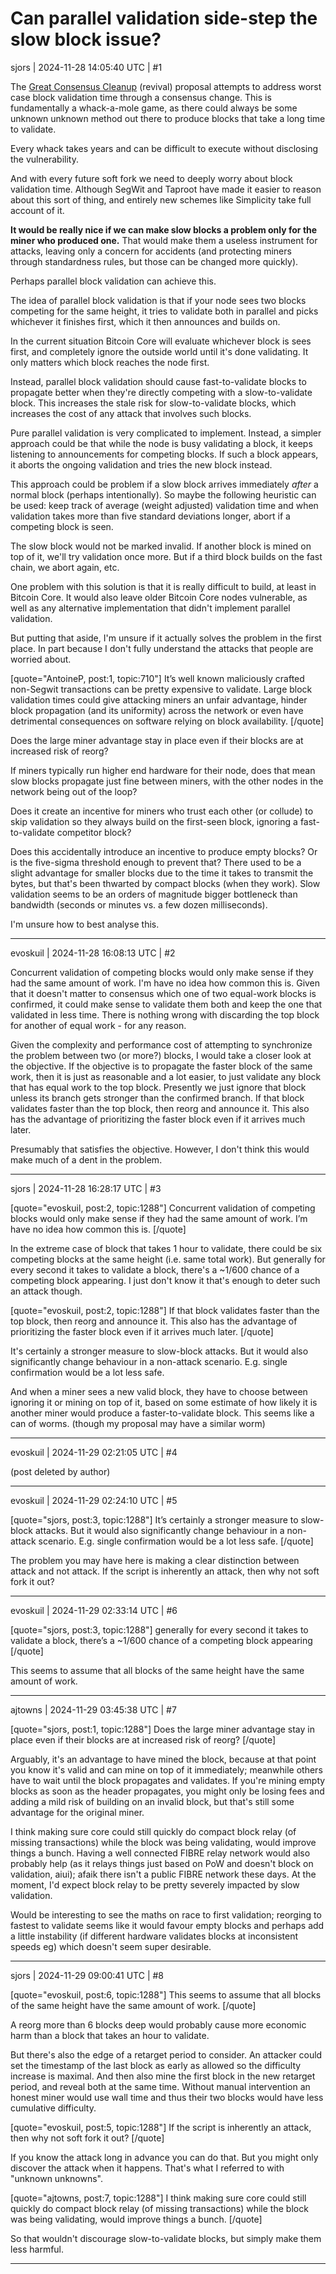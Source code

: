 # Can parallel validation side-step the slow block issue?

sjors | 2024-11-28 14:05:40 UTC | #1

The [Great Consensus Cleanup](https://delvingbitcoin.org/t/great-consensus-cleanup-revival/710) (revival) proposal attempts to address worst case block validation time through a consensus change. This is fundamentally a whack-a-mole game, as there could always be some unknown unknown method out there to produce blocks that take a long time to validate.

Every whack takes years and can be difficult to execute without disclosing the vulnerability.

And with every future soft fork we need to deeply worry about block validation time. Although SegWit and Taproot have made it easier to reason about this sort of thing, and entirely new schemes like Simplicity take full account of it.

**It would be really nice if we can make slow blocks a problem only for the miner who produced one.** That would make them a useless instrument for attacks, leaving only a concern for accidents (and protecting miners through standardness rules, but those can be changed more quickly).

Perhaps parallel block validation can achieve this.

The idea of parallel block validation is that if your node sees two blocks competing for the same height, it tries to validate both in parallel and picks whichever it finishes first, which it then announces and builds on.

In the current situation Bitcoin Core will evaluate whichever block is sees first, and completely ignore the outside world until it's done validating. It only matters which block reaches the node first. 

Instead, parallel block validation should cause fast-to-validate blocks to propagate better when they're directly competing with a slow-to-validate block. This increases the stale risk for slow-to-validate blocks, which increases the cost of any attack that involves such blocks.

Pure parallel validation is very complicated to implement. Instead, a simpler approach could be that while the node is busy validating a block, it keeps listening to announcements for competing blocks. If such a block appears, it aborts the ongoing validation and tries the new block instead.

This approach could be problem if a slow block arrives immediately _after_ a normal block (perhaps intentionally). So maybe the following heuristic can be used: keep track of average (weight adjusted) validation time and when validation takes more than five standard deviations longer, abort if a competing block is seen.

The slow block would not be marked invalid. If another block is mined on top of it, we'll try validation once more. But if a third block builds on the fast chain, we abort again, etc.

One problem with this solution is that it is really difficult to build, at least in Bitcoin Core. It would also leave older Bitcoin Core nodes vulnerable, as well as any alternative implementation that didn't implement parallel validation.

But putting that aside, I'm unsure if it actually solves the problem in the first place. In part because I don't fully understand the attacks that people are worried about.

[quote="AntoineP, post:1, topic:710"]
It’s well known maliciously crafted non-Segwit transactions can be pretty expensive to validate. Large block validation times could give attacking miners an unfair advantage, hinder block propagation (and its uniformity) across the network or even have detrimental consequences on software relying on block availability.
[/quote]

Does the large miner advantage stay in place even if their blocks are at increased risk of reorg?

If miners typically run higher end hardware for their node, does that mean slow blocks propagate just fine between miners, with the other nodes in the network being out of the loop?

Does it create an incentive for miners who trust each other (or collude) to skip validation so they always build on the first-seen block, ignoring a fast-to-validate competitor block?

Does this accidentally introduce an incentive to produce empty blocks? Or is the five-sigma threshold enough to prevent that? There used to be a slight advantage for smaller blocks due to the time it takes to transmit the bytes, but that's been thwarted by compact blocks (when they work). Slow validation seems to be an orders of magnitude bigger bottleneck than bandwidth (seconds or minutes vs. a few dozen milliseconds).

I'm unsure how to best analyse this.

-------------------------

evoskuil | 2024-11-28 16:08:13 UTC | #2

Concurrent validation of competing blocks would only make sense if they had the same amount of work. I'm have no idea how common this is. Given that it doesn't matter to consensus which one of two equal-work blocks is confirmed, it could make sense to validate them both and keep the one that validated in less time. There is nothing wrong with discarding the top block for another of equal work - for any reason.

Given the complexity and performance cost of attempting to synchronize the problem between two (or more?) blocks, I would take a closer look at the objective. If the objective is to propagate the faster block of the same work, then it is just as reasonable and a lot easier, to just validate any block that has equal work to the top block. Presently we just ignore that block unless its branch gets stronger than the confirmed branch. If that block validates faster than the top block, then reorg and announce it. This also has the advantage of prioritizing the faster block even if it arrives much later.

Presumably that satisfies the objective. However, I don't think this would make much of a dent in the problem.

-------------------------

sjors | 2024-11-28 16:28:17 UTC | #3

[quote="evoskuil, post:2, topic:1288"]
Concurrent validation of competing blocks would only make sense if they had the same amount of work. I’m have no idea how common this is.
[/quote]

In the extreme case of block that takes 1 hour to validate, there could be six competing blocks at the same height (i.e. same total work). But generally for every second it takes to validate a block, there's a ~1/600 chance of a competing block appearing. I just don't know it that's enough to deter such an attack though.

[quote="evoskuil, post:2, topic:1288"]
If that block validates faster than the top block, then reorg and announce it. This also has the advantage of prioritizing the faster block even if it arrives much later.
[/quote]

It's certainly a stronger measure to slow-block attacks. But it would also significantly change behaviour in a non-attack scenario. E.g. single confirmation would be a lot less safe.

And when a miner sees a new valid block, they have to choose between ignoring it or mining on top of it, based on some estimate of how likely it is another miner would produce a faster-to-validate block. This seems like a can of worms. (though my proposal may have a similar worm)

-------------------------

evoskuil | 2024-11-29 02:21:05 UTC | #4

(post deleted by author)

-------------------------

evoskuil | 2024-11-29 02:24:10 UTC | #5

[quote="sjors, post:3, topic:1288"]
It’s certainly a stronger measure to slow-block attacks. But it would also significantly change behaviour in a non-attack scenario. E.g. single confirmation would be a lot less safe.
[/quote]

The problem you may have here is making a clear distinction between attack and not attack. If the script is inherently an attack, then why not soft fork it out?

-------------------------

evoskuil | 2024-11-29 02:33:14 UTC | #6

[quote="sjors, post:3, topic:1288"]
generally for every second it takes to validate a block, there’s a ~1/600 chance of a competing block appearing
[/quote]

This seems to assume that all blocks of the same height have the same amount of work.

-------------------------

ajtowns | 2024-11-29 03:45:38 UTC | #7

[quote="sjors, post:1, topic:1288"]
Does the large miner advantage stay in place even if their blocks are at increased risk of reorg?
[/quote]

Arguably, it's an advantage to have mined the block, because at that point you know it's valid and can mine on top of it immediately; meanwhile others have to wait until the block propagates and validates. If you're mining empty blocks as soon as the header propagates, you might only be losing fees and adding a mild risk of building on an invalid block, but that's still some advantage for the original miner.

I think making sure core could still quickly do compact block relay (of missing transactions) while the block was being validating, would improve things a bunch. Having a well connected FIBRE relay network would also probably help (as it relays things just based on PoW and doesn't block on validation, aiui); afaik there isn't a public FIBRE network these days. At the moment, I'd expect block relay to be pretty severely impacted by slow validation.

Would be interesting to see the maths on race to first validation; reorging to fastest to validate seems like it would favour empty blocks and perhaps add a little instability (if different hardware validates blocks at inconsistent speeds eg) which doesn't seem super desirable.

-------------------------

sjors | 2024-11-29 09:00:41 UTC | #8

[quote="evoskuil, post:6, topic:1288"]
This seems to assume that all blocks of the same height have the same amount of work.
[/quote]

A reorg more than 6 blocks deep would probably cause more economic harm than a block that takes an hour to validate.

But there's also the edge of a retarget period to consider. An attacker could set the timestamp of the last block as early as allowed so the difficulty increase is maximal. And then also mine the first block in the new retarget period, and reveal both at the same time. Without manual intervention an honest miner would use wall time and thus their two blocks would have less cumulative difficulty.

[quote="evoskuil, post:5, topic:1288"]
If the script is inherently an attack, then why not soft fork it out?
[/quote]

If you know the attack long in advance you can do that. But you might only discover the attack when it happens. That's what I referred to with "unknown unknowns".

[quote="ajtowns, post:7, topic:1288"]
I think making sure core could still quickly do compact block relay (of missing transactions) while the block was being validating, would improve things a bunch.
[/quote]

So that wouldn't discourage slow-to-validate blocks, but simply make them less harmful.

-------------------------

